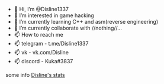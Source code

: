 - 👋 Hi, I’m @Disline1337
- 👀 I’m interested in game hacking
- 🌱 I’m currently learning C++ and asm(reverse engineering)
- 💞️ I’m currently collaborate with //nothing//...
- 📫 How to reach me 
- 📫 telegram - t.me/Disline1337
- 📫 vk - vk.com/Disline
- 📫 discord - Kuka#3837

<!---
Disline1337/Disline1337 is a ✨ special ✨ repository because its `README.md` (this file) appears on your GitHub profile.
You can click the Preview link to take a look at your changes.
--->
some info
[Disline's stats](https://github-readme-stats.vercel.app/api?username=Disline1337&theme=panda&show_icons=true)
